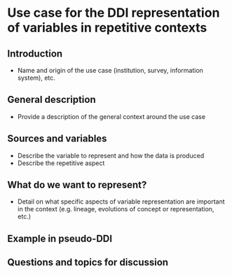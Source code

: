 # Use case for the DDI representation of variables in repetitive contexts

## Introduction

- Name and origin of the use case (institution, survey, information system), etc.

## General description

- Provide a description of the general context around the use case

## Sources and variables

- Describe the variable to represent and how the data is produced
- Describe the repetitive aspect

## What do we want to represent?

- Detail on what specific aspects of variable representation are important in the context (e.g. lineage, evolutions of concept or representation, etc.)

## Example in pseudo-DDI

## Questions and topics for discussion